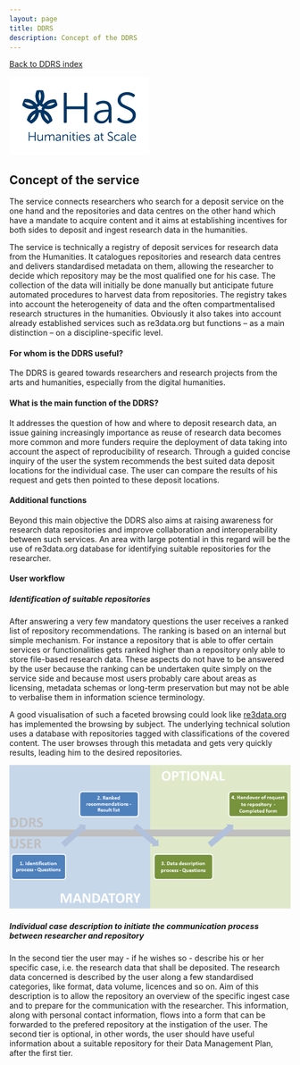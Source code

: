```yaml
---
layout: page
title: DDRS
description: Concept of the DDRS
---
```

[Back to DDRS index](index.md)

![alt text](https://github.com/DARIAH-ERIC/ddrs/blob/master/docs/contents/HaS_Logo_klein.png "Humanities at Scale")

## Concept of the service
The service connects researchers who search for a deposit service on the one hand and the repositories and data centres on the other hand which have a mandate to acquire content and it aims at establishing incentives for both sides to deposit and ingest research data in the humanities.

The service is technically a registry of deposit services for research data from the Humanities. It catalogues repositories and research data centres and delivers standardised metadata on them, allowing the researcher to decide which repository may be the most qualified one for his case. The collection of the data will initially be done manually but anticipate future automated procedures to harvest data from repositories. The registry takes into account the heterogeneity of data and the often compartmentalised research structures in the humanities. Obviously it also takes into account already established services such as re3data.org but functions – as a main distinction – on a discipline-specific level.

#### For whom is the DDRS useful?
The DDRS is geared towards researchers and research projects from the arts and humanities, especially from the digital humanities.

#### What is the main function of the DDRS?
It addresses the question of how and where to deposit research data, an issue gaining increasingly importance as reuse of research data becomes more common and more funders require the deployment of data taking into account the aspect of reproducibility of research. Through a guided concise inquiry of the user the system recommends the best suited data deposit locations for the individual case. The user can compare the results of his request and gets then pointed to these deposit locations.

#### Additional functions
Beyond this main objective the DDRS also aims at raising awareness for research data repositories and improve collaboration and interoperability between such services. An area with large potential in this regard will be the use of re3data.org database for identifying suitable repositories for the researcher.

#### User workflow

##### Identification of suitable repositories
After answering a very few mandatory questions the user receives a ranked list of repository recommendations. The ranking is based on an internal but simple mechanism. For instance a repository that is able to offer certain services or functionalities gets ranked higher than a repository only able to store file-based research data. These aspects do not have to be answered by the user because the ranking can be undertaken quite simply on the service side and because most users probably care about areas as licensing, metadata schemas or long-term preservation but may not be able to verbalise them in information science terminology.

A good visualisation of such a faceted browsing could look like [re3data.org](http://www.re3data.org/) has implemented the browsing by subject. The underlying technical solution uses a database with repositories tagged with classifications of the covered content. The user browses through this metadata and gets very quickly results, leading him to the desired repositories.

![alt text](https://github.com/DARIAH-ERIC/ddrs/blob/master/docs/contents/concept.png "Concept")

##### Individual case description to initiate the communication process between researcher and repository
In the second tier the user may - if he wishes so - describe his or her specific case, i.e. the research data that shall be deposited. The research data concerned is described by the user along a few standardised categories, like format, data volume, licences and so on. Aim of this description is to allow the repository an overview of the specific ingest case and to prepare for the communication with the researcher. This information, along with personal contact information, flows into a form that can be forwarded to the prefered repository at the instigation of the user. The second tier is optional, in other words, the user should have useful information about a suitable repository for their Data Management Plan, after the first tier.